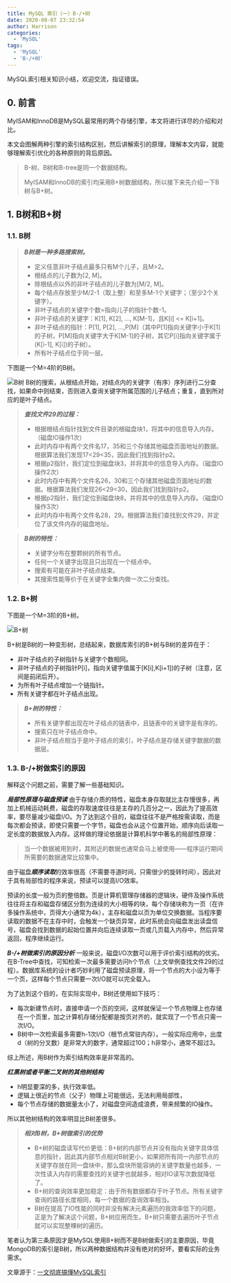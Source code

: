 ```yaml
---
title: MySQL 索引（一）B-/+树
date: 2020-08-07 23:32:54
author: Harrison
categories:
  - 'MySQL'
tags:
  - 'MySQL'
  - 'B-/+树'
---
```

MySQL索引相关知识小结，欢迎交流，指证错误。
<!-- more -->

## 0. 前言
MyISAM和InnoDB是MySQL最常用的两个存储引擎，本文将进行详尽的介绍和对比。

本文会图解两种引擎的索引结构区别，然后讲解索引的原理，理解本文内容，就能够理解索引优化的各种原则的背后原因。

> B-树、B树和B-tree是同一个数据结构。
> 
> MyISAM和InnoDB的索引均采用B+树数据结构，所以接下来先介绍一下B树与B+树。

## 1. B树和B+树

### 1.1. B树

> ***B树是一种多路搜索树。***
> + 定义任意非叶子结点最多只有M个儿子，且M>2。
> + 根结点的儿子数为[2, M]。
> + 除根结点以外的非叶子结点的儿子数为[M/2, M]。
> + 每个结点存放至少M/2-1（取上整）和至多M-1个关键字；（至少2个关键字）。
> + 非叶子结点的关键字个数=指向儿子的指针个数-1。
> + 非叶子结点的关键字：K[1], K[2], …, K[M-1]，且K[i] <= K[i+1]。
> + 非叶子结点的指针：P[1], P[2], …,P[M]（其中P[1]指向关键字小于K[1]的子树，P[M]指向关键字大于K[M-1]的子树，其它P[i]指向关键字属于(K[i-1], K[i])的子树）。
> + 所有叶子结点位于同一层。

下图是一个M=4阶的B树。

![B树](https://gitee.com/yuanlu_k/BlogImages/raw/master/MySQL%E7%B4%A2%E5%BC%95/B%E6%A0%91.jpg)
B树的搜索，从根结点开始，对结点内的关键字（有序）序列进行二分查找，如果命中则结束，否则进入查询关键字所属范围的儿子结点；重复，直到所对应的是叶子结点。

> ***查找文件29的过程：***
> + 根据根结点指针找到文件目录的根磁盘块1，将其中的信息导入内存。（磁盘IO操作1次）
> + 此时内存中有两个文件名17，35和三个存储其他磁盘页面地址的数据。根据算法我们发现17<29<35，因此我们找到指针p2。
> + 根据p2指针，我们定位到磁盘块3，并将其中的信息导入内存。（磁盘IO操作2次）
> + 此时内存中有两个文件名26，30和三个存储其他磁盘页面地址的数据。根据算法我们发现26<29<30，因此我们找到指针p2。
> + 根据p2指针，我们定位到磁盘块8，并将其中的信息导入内存。（磁盘IO操作3次）
> + 此时内存中有两个文件名28，29。根据算法我们查找到文件29，并定位了该文件内存的磁盘地址。


> ***B树的特性：***
> + 关键字分布在整颗树的所有节点。
> + 任何一个关键字出现且只出现在一个结点中。
> + 搜索有可能在非叶子结点结束。
> + 其搜索性能等价于在关键字全集内做一次二分查找。


### 1.2. B+树
下图是一个M=3阶的B+树。

![B+树](https://gitee.com/yuanlu_k/BlogImages/raw/master/MySQL%E7%B4%A2%E5%BC%95/B+%E6%A0%91.jpg)

B+树是B树的一种变形树，总结起来，数据库索引的B+树与B树的差异在于：

- 非叶子结点的子树指针与关键字个数相同。
- 非叶子结点的子树指针P[i]，指向关键字值属于[K[i],K[i+1])的子树（注意，区间是前闭后开）。
- 为所有叶子结点增加一个链指针。
- 所有关键字都在叶子结点出现。

> ***B+树的特性：***
> + 所有关键字都出现在叶子结点的链表中，且链表中的关键字是有序的。
> + 搜索只在叶子结点命中。
> + 非叶子结点相当于是叶子结点的索引，叶子结点是存储关键字数据的数据层。


### 1.3. B-/+树做索引的原因

解释这个问题之前，需要了解一些基础知识。

***局部性原理与磁盘预读***
由于存储介质的特性，磁盘本身存取就比主存慢很多，再加上机械运动耗费，磁盘的存取速度往往是主存的几百分之一，因此为了提高效率，要尽量减少磁盘I/O。为了达到这个目的，磁盘往往不是严格按需读取，而是每次都会预读，即使只需要一个字节，磁盘也会从这个位置开始，顺序向后读取一定长度的数据放入内存。这样做的理论依据是计算机科学中著名的局部性原理：


> 当一个数据被用到时，其附近的数据也通常会马上被使用——程序运行期间所需要的数据通常比较集中。

由于磁盘***顺序读取***的效率很高（不需要寻道时间，只需很少的旋转时间），因此对于具有局部性的程序来说，预读可以提高I/O效率。

预读的长度一般为页的整倍数。页是计算机管理存储器的逻辑块，硬件及操作系统往往将主存和磁盘存储区分割为连续的大小相等的块，每个存储块称为一页（在许多操作系统中，页得大小通常为4k），主存和磁盘以页为单位交换数据。当程序要读取的数据不在主存中时，会触发一个缺页异常，此时系统会向磁盘发出读盘信号，磁盘会找到数据的起始位置并向后连续读取一页或几页载入内存中，然后异常返回，程序继续运行。

***B-/+树做索引的原因分析***
一般来说，磁盘I/O次数可以用于评价索引结构的优劣。在B-Tree中查找，可知检索一次最多需要访问h个节点（上文举例查找文件29的过程）。数据库系统的设计者巧妙利用了磁盘预读原理，将一个节点的大小设为等于一个页，这样每个节点只需要一次I/O就可以完全载入。

为了达到这个目的，在实际实现中，B树还使用如下技巧：

- 每次新建节点时，直接申请一个页的空间，这样就保证一个节点物理上也存储在一个页里，加之计算机存储分配都是按页对齐的，就实现了一个节点只需一次I/O。
- B树中一次检索最多需要h-1次I/O（根节点常驻内存）。一般实际应用中，出度d（树的分叉数）是非常大的数字，通常超过100；h非常小，通常不超过3。

综上所述，用B树作为索引结构效率是非常高的。

***红黑树或者平衡二叉树的其他树结构***

- h明显要深的多，执行效率低。
- 逻辑上很近的节点（父子）物理上可能很远，无法利用局部性，
- 每个节点存储的数据量太小了，对磁盘空间造成浪费，带来频繁的IO操作。

所以其他树结构的效率明显比B树差很多。

> ***相对B树，B+树做索引的优势***
> + B+树的磁盘读写代价更低：B+树的内部节点并没有指向关键字具体信息的指针，因此其内部节点相对B树更小，如果把所有同一内部节点的关键字存放在同一盘块中，那么盘块所能容纳的关键字数量也越多，一次性读入内存的需要查找的关键字也就越多，相对IO读写次数就降低了。
> + B+树的查询效率更加稳定：由于所有数据都存于叶子节点。所有关键字查询的路径长度相同，每一个数据的查询效率相当。
> + B树在提高了IO性能的同时并没有解决元素遍历的我效率低下的问题，正是为了解决这个问题，B+树应用而生。B+树只需要去遍历叶子节点就可以实现整棵树的遍历。

笔者认为第三条原因才是MySQL使用B+树而不是B树做索引的主要原因，毕竟MongoDB的索引是B树，所以两种数据结构并没有绝对的好坏，要看实际的业务需求。

文章源于：[一文彻底搞懂MySQL索引](https://zhuanlan.zhihu.com/p/88866208)
